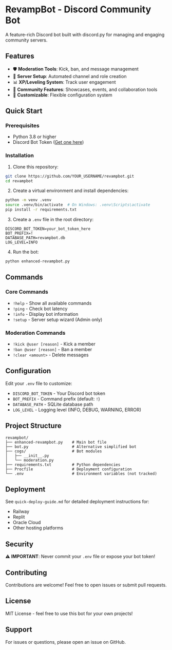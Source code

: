 # RevampBot - Discord Community Bot

A feature-rich Discord bot built with discord.py for managing and engaging community servers.

## Features

- 🛡️ **Moderation Tools**: Kick, ban, and message management
- 🎯 **Server Setup**: Automated channel and role creation
- 📊 **XP/Leveling System**: Track user engagement
- 🎪 **Community Features**: Showcases, events, and collaboration tools
- 🔧 **Customizable**: Flexible configuration system

## Quick Start

### Prerequisites

- Python 3.8 or higher
- Discord Bot Token ([Get one here](https://discord.com/developers/applications))

### Installation

1. Clone this repository:
```bash
git clone https://github.com/YOUR_USERNAME/revampbot.git
cd revampbot
```

2. Create a virtual environment and install dependencies:
```bash
python -m venv .venv
source .venv/bin/activate  # On Windows: .venv\Scripts\activate
pip install -r requirements.txt
```

3. Create a `.env` file in the root directory:
```env
DISCORD_BOT_TOKEN=your_bot_token_here
BOT_PREFIX=!
DATABASE_PATH=revampbot.db
LOG_LEVEL=INFO
```

4. Run the bot:
```bash
python enhanced-revampbot.py
```

## Commands

### Core Commands
- `!help` - Show all available commands
- `!ping` - Check bot latency
- `!info` - Display bot information
- `!setup` - Server setup wizard (Admin only)

### Moderation Commands
- `!kick @user [reason]` - Kick a member
- `!ban @user [reason]` - Ban a member
- `!clear <amount>` - Delete messages

## Configuration

Edit your `.env` file to customize:
- `DISCORD_BOT_TOKEN` - Your Discord bot token
- `BOT_PREFIX` - Command prefix (default: `!`)
- `DATABASE_PATH` - SQLite database path
- `LOG_LEVEL` - Logging level (INFO, DEBUG, WARNING, ERROR)

## Project Structure

```
revampbot/
├── enhanced-revampbot.py    # Main bot file
├── bot.py                   # Alternative simplified bot
├── cogs/                    # Bot modules
│   ├── __init__.py
│   └── moderation.py
├── requirements.txt         # Python dependencies
├── Procfile                 # Deployment configuration
└── .env                     # Environment variables (not tracked)
```

## Deployment

See `quick-deploy-guide.md` for detailed deployment instructions for:
- Railway
- Replit
- Oracle Cloud
- Other hosting platforms

## Security

⚠️ **IMPORTANT**: Never commit your `.env` file or expose your bot token!

## Contributing

Contributions are welcome! Feel free to open issues or submit pull requests.

## License

MIT License - feel free to use this bot for your own projects!

## Support

For issues or questions, please open an issue on GitHub.
